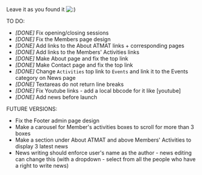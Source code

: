 Leave it as you found it ![:)](http://atmat.org.au/v3/upload/smile-onion.png)

TO DO:
- *[DONE]* Fix opening/closing sessions
- *[DONE]* Fix the Members page design
- *[DONE]* Add links to the About ATMAT links + corresponding pages
- *[DONE]* Add links to the Members' Activities links
- *[DONE]* Make About page and fix the top link
- *[DONE]* Make Contact page and fix the top link
- *[DONE]* Change `Activities` top link to `Events` and link it to the Events category on News page
- *[DONE]* Textareas do not return line breaks
- *[DONE]* Fix Youtube links - add a local bbcode for it like [youtube]
- *[DONE]* Add news before launch

FUTURE VERSIONS:
- Fix the Footer admin page design
- Make a carousel for Member's activities boxes to scroll for more than 3 boxes
- Make a section under About ATMAT and above Members' Activities to display 3 latest news
- News writing should enforce user's name as the author - news editing can change this (with a dropdown - select from all the people who have a right to write news)
